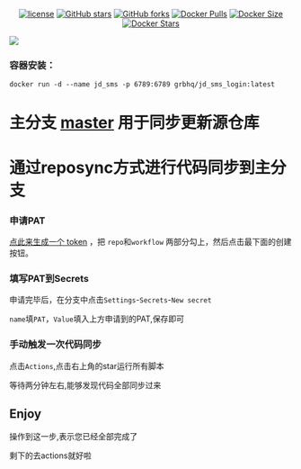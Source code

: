 <p align="center">
    <a href="https://github.com/grbnb/jd_sms_login"><img src="https://img.shields.io/pypi/l/dailycheckin?style=popout-square" alt="license"></a>
    <a href="https://github.com/grbnb/jd_sms_login"><img src="https://img.shields.io/github/stars/grbnb/jd_sms_login.svg?style=popout-square" alt="GitHub stars"></a>
    <a href="https://github.com/grbnb/jd_sms_loginx"><img src="https://img.shields.io/github/forks/grbnb/jd_sms_login.svg?style=popout-square" alt="GitHub forks"></a>
    <a href="https://hub.docker.com/r/grbhq/jd_sms_login"><img src="https://img.shields.io/docker/pulls/grbhq/jd_sms_login?style=popout-square" alt="Docker Pulls"></a>
    <a href="https://hub.docker.com/r/grbhq/jd_sms_login/"><img src="https://img.shields.io/docker/image-size/grbhq/jd_sms_login?style=popout-square" alt="Docker Size"></a>
    <a href="https://hub.docker.com/r/grbhq/jd_sms_login/"><img src="https://img.shields.io/docker/stars/grbhq/jd_sms_login?style=popout-square" alt="Docker Stars"></a>
</p>

<img src = 'https://s3.bmp.ovh/imgs/2022/03/f590b219225ad98a.png' />


### 容器安装：
```
docker run -d --name jd_sms -p 6789:6789 grbhq/jd_sms_login:latest
```


# 主分支 [master](https://github.com/grbnb/jd_sms_login/tree/master) 用于同步更新源仓库

# 通过reposync方式进行代码同步到主分支


### 申请PAT

[点此来生成一个 token](https://github.com/settings/tokens/new) ，把 `repo`和`workflow` 两部分勾上，然后点击最下面的创建按钮。

### 填写PAT到Secrets

申请完毕后，在分支中点击`Settings`-`Secrets`-`New secret`

`name`填`PAT`，`Value`填入上方申请到的PAT,保存即可

### 手动触发一次代码同步

点击`Actions`,点击右上角的star运行所有脚本

等待两分钟左右,能够发现代码全部同步过来

## Enjoy

操作到这一步,表示您已经全部完成了

剩下的去actions就好啦
